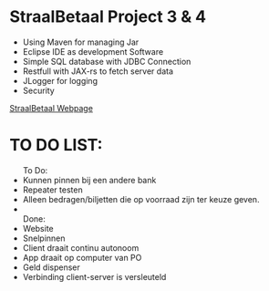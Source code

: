 <H1>StraalBetaal Project 3 & 4</H1>

 - Using Maven for managing Jar <br>
 - Eclipse IDE as development Software <br>
 - Simple SQL database with JDBC Connection <br>
 - Restfull with JAX-rs to fetch server data <br>
 - JLogger for logging <br>
 - Security <br>
 
 <a href="http://stud.hr.nl/0907412" target="_blank">StraalBetaal Webpage</a>
 
 <H1> TO DO LIST: </H1>
 <ul>
	To Do:
	<li>Kunnen pinnen bij een andere bank
	<li>Repeater testen</li>
	</li>
	<li>Alleen bedragen/biljetten die op voorraad zijn ter keuze geven.</li>
	<li></li>
	Done:
	<li>Website</li>
	<li>Snelpinnen</li>
	<li>Client draait continu autonoom</li>
	<li>App draait op computer van PO</li>
	<li>Geld dispenser</li>
	<li>Verbinding client-server is versleuteld</li>
 </ul>

